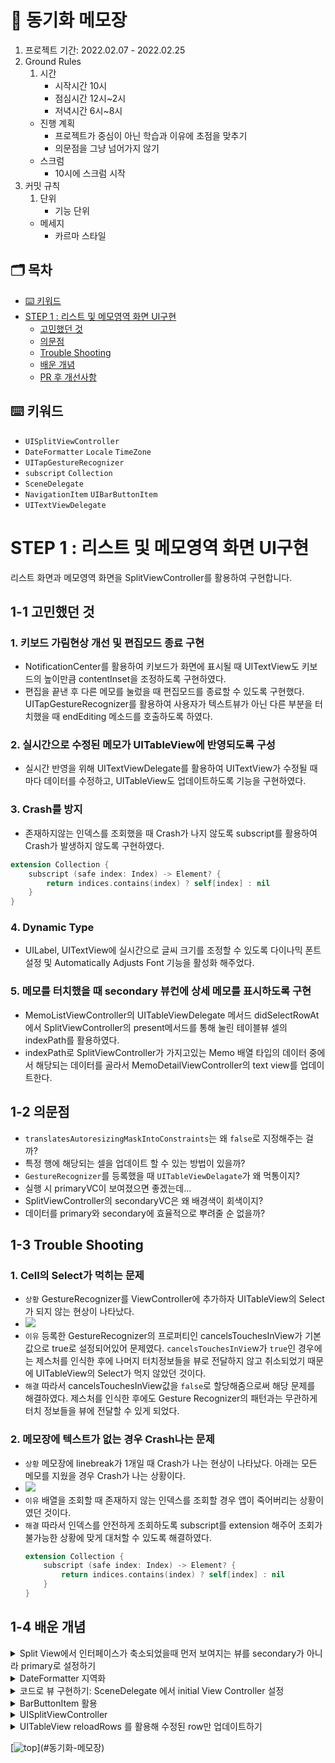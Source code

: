 # 📝 동기화 메모장

1. 프로젝트 기간: 2022.02.07 - 2022.02.25
2. Ground Rules
    1. 시간
        - 시작시간 10시
        - 점심시간 12시~2시
        - 저녁시간 6시~8시
    - 진행 계획
        - 프로젝트가 중심이 아닌 학습과 이유에 초점을 맞추기
        - 의문점을 그냥 넘어가지 않기
    - 스크럼
        - 10시에 스크럼 시작
3. 커밋 규칙
    1. 단위
        - 기능 단위
    - 메세지
        - 카르마 스타일
        
## 🗂 목차

- [⌨️ 키워드](#-키워드)
- [STEP 1 : 리스트 및 메모영역 화면 UI구현](#STEP-1--리스트-및-메모영역-화면-UI구현)
    + [고민했던 것](#1-1-고민했던-것)
    + [의문점](#1-2-의문점)
    + [Trouble Shooting](#1-3-Trouble-Shooting)
    + [배운 개념](#1-4-배운-개념)
    + [PR 후 개선사항](#1-5-PR-후-개선사항)

## ⌨️ 키워드

- `UISplitViewController`
- `DateFormatter` `Locale` `TimeZone`
- `UITapGestureRecognizer`
- `subscript` `Collection`
- `SceneDelegate`
- `NavigationItem` `UIBarButtonItem`
- `UITextViewDelegate`


# STEP 1 : 리스트 및 메모영역 화면 UI구현

리스트 화면과 메모영역 화면을 SplitViewController를 활용하여 구현합니다.

## 1-1 고민했던 것

### 1. 키보드 가림현상 개선 및 편집모드 종료 구현
* NotificationCenter를 활용하여 키보드가 화면에 표시될 때 UITextView도 키보드의 높이만큼 contentInset을 조정하도록 구현하였다.
* 편집을 끝낸 후 다른 메모를 눌렀을 때 편집모드를 종료할 수 있도록 구현했다. UITapGestureRecognizer를 활용하여 사용자가 텍스트뷰가 아닌 다른 부분을 터치했을 때 endEditing 메소드를 호출하도록 하였다.

### 2. 실시간으로 수정된 메모가 UITableView에 반영되도록 구성
* 실시간 반영을 위해 UITextViewDelegate를 활용하여 UITextView가 수정될 때 마다 데이터를 수정하고, UITableView도 업데이트하도록 기능을 구현하였다.

### 3. Crash를 방지
* 존재하지않는 인덱스를 조회했을 때 Crash가 나지 않도록 subscript를 활용하여 Crash가 발생하지 않도록 구현하였다.

```swift
extension Collection {
    subscript (safe index: Index) -> Element? {
        return indices.contains(index) ? self[index] : nil
    }
}
```

### 4. Dynamic Type
* UILabel, UITextView에 실시간으로 글씨 크기를 조정할 수 있도록 다이나믹 폰트 설정 및 Automatically Adjusts Font 기능을 활성화 해주었다.

### 5. 메모를 터치했을 때 secondary 뷰컨에 상세 메모를 표시하도록 구현
* MemoListViewController의 UITableViewDelegate 메서드 didSelectRowAt에서 SplitViewController의 present메서드를 통해 눌린 테이블뷰 셀의 indexPath를 활용하였다.
* indexPath로 SplitViewController가 가지고있는 Memo 배열 타입의 데이터 중에서 해당되는 데이터를 골라서 MemoDetailViewController의 text view를 업데이트한다. 

## 1-2 의문점

* `translatesAutoresizingMaskIntoConstraints`는 왜 `false`로 지정해주는 걸까?
* 특정 행에 해당되는 셀을 업데이트 할 수 있는 방법이 있을까?
* `GestureRecognizer`를 등록했을 때 `UITableViewDelagate`가 왜 먹통이지?
* 실행 시 primaryVC이 보여졌으면 좋겠는데...
* SplitViewController의 secondaryVC은 왜 배경색이 회색이지?
* 데이터를 primary와 secondary에 효율적으로 뿌려줄 순 없을까?

## 1-3 Trouble Shooting

### 1. Cell의 Select가 먹히는 문제

* `상황` GestureRecognizer를 ViewController에 추가하자 UITableView의 Select가 되지 않는 현상이 나타났다.
* ![](https://i.imgur.com/4Vf9LkM.gif)
* `이유` 등록한 GestureRecognizer의 프로퍼티인 cancelsTouchesInView가 기본값으로 true로 설정되어있어 문제였다. `cancelsTouchesInVie`w가 `true`인 경우에는 제스처를 인식한 후에 나머지 터치정보들을 뷰로 전달하지 않고 취소되었기 때문에 UITableView의 Select가 먹지 않았던 것이다.
* `해결` 따라서 cancelsTouchesInView값을 `false`로 할당해줌으로써 해당 문제를 해결하였다. 제스처를 인식한 후에도 Gesture Recognizer의 패턴과는 무관하게 터치 정보들을 뷰에 전달할 수 있게 되었다.

### 2. 메모장에 텍스트가 없는 경우 Crash나는 문제

* `상황` 메모장에 linebreak가 1개일 때 Crash가 나는 현상이 나타났다. 아래는 모든 메모를 지웠을 경우 Crash가 나는 상황이다.
* ![](https://i.imgur.com/FcRbJJu.gif)
* `이유` 배열을 조회할 때 존재하지 않는 인덱스를 조회할 경우 앱이 죽어버리는 상황이였던 것이다.
* `해결` 따라서 인덱스를 안전하게 조회하도록 subscript를 extension 해주어 조회가 불가능한 상황에 맞게 대처할 수 있도록 해결하였다.
    ```swift
    extension Collection {
        subscript (safe index: Index) -> Element? {
            return indices.contains(index) ? self[index] : nil
        }
    }
    ```

## 1-4 배운 개념

<details>
<summary>Split View에서 인터페이스가 축소되었을때 먼저 보여지는 뷰를 secondary가 아니라 primary로 설정하기</summary>
<div markdown="1">

### Split View에서 인터페이스가 축소되었을때 먼저 보여지는 뷰를 secondary가 아니라 primary로 설정하기

* 아이패드에서 스플릿뷰로 다른 앱과 화면을 같이 쓰는 경우 화면이 작아져서 primary와 secondary뷰가 한번에 보이지 않았다. primary뷰인 메모목록이 먼저 보여지게 하고 싶었는데 secondary뷰인 메모장이 먼저 보여지는 현상이 발생하였다.
* 디폴트 값이 secondary뷰임을 확인하고 primary가 먼저 보여지도록 delegate 메서드를 통해 설정해주었다.
```swift
extension SplitViewController: UISplitViewControllerDelegate {
    func splitViewController(
        _ svc: UISplitViewController,
        topColumnForCollapsingToProposedTopColumn proposedTopColumn: UISplitViewController.Column
    ) -> UISplitViewController.Column {
        return .primary
    }
}
```



</div>
</details>

<details>
<summary>DateFormatter 지역화</summary>
<div markdown="1">

### DateFormatter 지역화
* TimeInterval 타입으로 주어진 메모 작성날짜를 날짜 형식으로 변경하기위해 TimeInterval 타입을 extension하여 연산 프로퍼티를 구현하였다.
* 사용자의 지역에 맞는 날짜를 보여주기 위해 DateFormatter의 locale를 활용하였다. 
```swift
extension TimeInterval {
    var formattedDate: String {
        let dateFormatter = DateFormatter()
        dateFormatter.dateStyle = .short
        let localeID = Locale.preferredLanguages.first
        let deviceLocale = Locale(identifier: localeID ?? "ko-kr").languageCode
        dateFormatter.locale = Locale(identifier: deviceLocale ?? "ko-kr")
        dateFormatter.timeZone = TimeZone.current
        return dateFormatter.string(from: Date(timeIntervalSince1970: self))
    }
}
```


</div>
</details>

<details>
<summary>코드로 뷰 구현하기: SceneDelegate 에서 initial View Controller 설정</summary>
<div markdown="1">

### 코드로 뷰 구현하기: SceneDelegate 에서 initial View Controller 설정
* 스토리보드를 지운 후 SceneDelegate의 scene메서드에서 window의 rootViewController를 앱의 첫화면에 보이는 splitVC로 설정한다.
* 그리고 makeKeyAndVisible()로 화면에 보이도록 설정하여 Storyboard에서 initial view controller로 지정하는 것을 대신해줄 수 있다.
```swift
    func scene(_ scene: UIScene, willConnectTo session: UISceneSession, options connectionOptions: UIScene.ConnectionOptions) {
        guard let windoewScene = (scene as? UIWindowScene) else {
            return
        }
        window = UIWindow(windowScene: windoewScene)
        let splitVC = SplitViewController(style: .doubleColumn)
        window?.rootViewController = splitVC
        window?.makeKeyAndVisible()
    }
```


</div>
</details>

<details>
<summary>BarButtonItem 활용</summary>
<div markdown="1">

    
### BarButtonItem 활용
* UIViewController에 있는 `navigationItem` 프로퍼티를 사용하여 title과 BarButtonItem 등 navigation에 필요한 item을 설정할 수 있다.
* `UIBarButtonItem`의 이니셜라이저에는 image를 파라미터로 받거나, barButtonSystemItem을 파라미터로 받을 수 있어 필요한 것을 골라서 사용할 수 있다.
```swift
navigationItem.title = "메모"
navigationItem.rightBarButtonItem = UIBarButtonItem(
    barButtonSystemItem: .add, 
    target: self, 
    action: nil
)
navigationItem.rightBarButtonItem = UIBarButtonItem(
    image: UIImage(systemName: "ellipsis.circle"),
    style: .plain,
    target: self,
    action: nil
)
```


</div>
</details>

<details>
<summary>UISplitViewController</summary>
<div markdown="1">

### UISplitViewController
* `setViewController(_:for:)` : UISplitViewController의 메서드로 Double Column 스타일인 경우에 primary와 secondary 뷰컨트롤러를 지정한다. 
* 이 메서드로 지정하는 경우에 자동으로 뷰컨트롤러에 네비게이션 컨트롤러를 감싸서
UISplitViewController에 할당해준다. 

```swift
class SplitViewController: UISplitViewController {
    private let primaryVC = MemoListViewController(style: .insetGrouped)
    private let secondaryVC = MemoDetailViewController()
    
    private func setUpChildView() {
        setViewController(primaryVC, for: .primary)
        setViewController(secondaryVC, for: .secondary)
    }
}
```


</div>
</details>

<details>
<summary>UITableView reloadRows 를 활용해 수정된 row만 업데이트하기</summary>
<div markdown="1">

### UITableView reloadRows 를 활용해 수정된 row만 업데이트하기
tableView.reloadData로 테이블뷰의 모든 데이터를 업데이트한다면 너무 비효율적이라고 생각하여 수정된 부분만 업데이트하도록 구현하였다.

![](https://i.imgur.com/Wy8nMTM.gif)
    
1. MemoListViewController에서 MemoDetailViewController로 화면전환될때 터치된 테이블뷰셀의 indexPath를 전달하여 프로퍼티로 저장한다. 
2. indexPath를 SplitViewController로 전달하여 SplitViewController가 프로퍼티로 가지고있는 primaryVC의 updateData 메서드를 실행한다.
3. MemoListViewController에서 전달받은 indexPath로 해당되는 셀의 데이터만 업데이트한다.

```swift
extension MemoListViewController {
    override func tableView(_ tableView: UITableView, didSelectRowAt indexPath: IndexPath) {
        guard let splitVC = self.splitViewController as? SplitViewController else {
            return
        }
        splitVC.present(at: indexPath.row)
    }
}
```

```swift
class SplitViewController: UISplitViewController {

    func present(at indexPath: Int) {
        let title = memoList[indexPath].title
        let body = memoList[indexPath].body
        secondaryVC.updateTextView(with: MemoDetailInfo(title: title, body: body))
        secondaryVC.updateIndex(with: indexPath)
        show(.secondary)
    }
}
```

```swift
extension MemoDetailViewController: UITextViewDelegate {
    private var currentIndex: Int = 0
    func textViewDidChange(_ textView: UITextView) {
        guard let splitVC = self.splitViewController as? SplitViewController else {
            return
        }
        let memo = createMemoData(with: textView.text)
        splitVC.updateMemoList(at: currentIndex, with: memo)
    }
}
```

```swift
class SplitViewController: UISplitViewController {
    func updateMemoList(at index: Int, with data: Memo) {
        memoList[index] = data
        let title = data.title.prefix(Constans.maximumTitleLength).description
        let body = data.body.prefix(Constans.maximumBodyLength).description
        let lastModified = data.lastModified.formattedDate
        let memoListInfo = MemoListInfo(title: title, body: body, lastModified: lastModified)
        primaryVC.updateData(at: index, with: memoListInfo)
    }
}
```

```swift
class MemoListViewController: UITableViewController {
    func updateData(at index: Int, with data: MemoListInfo) {
        memoListInfo[index] = data
        tableView.reloadRows(at: [IndexPath(row: index, section: 0)], with: .none)
    }
}
```


</div>
</details>


[![top](https://img.shields.io/badge/top-%23000000.svg?&amp;style=for-the-badge&amp;logo=Acclaim&amp;logoColor=white&amp;)](#동기화-메모장)
